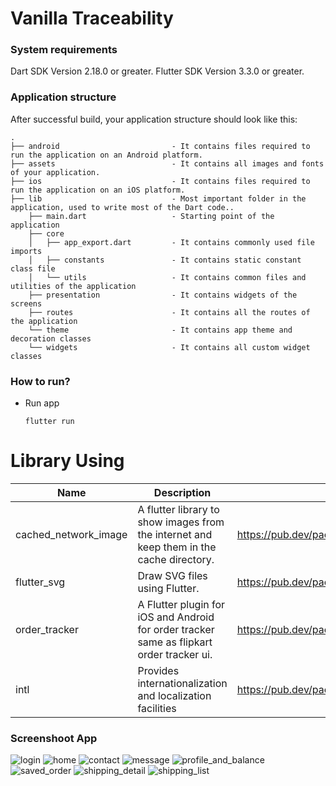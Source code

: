 
# Vanilla Traceability

### System requirements

Dart SDK Version 2.18.0 or greater.
Flutter SDK Version 3.3.0 or greater.

### Application structure
After successful build, your application structure should look like this:
                    
```
.
├── android                         - It contains files required to run the application on an Android platform.
├── assets                          - It contains all images and fonts of your application.
├── ios                             - It contains files required to run the application on an iOS platform.
├── lib                             - Most important folder in the application, used to write most of the Dart code..
    ├── main.dart                   - Starting point of the application
    ├── core
    │   ├── app_export.dart         - It contains commonly used file imports
    │   ├── constants               - It contains static constant class file
    │   └── utils                   - It contains common files and utilities of the application
    ├── presentation                - It contains widgets of the screens
    ├── routes                      - It contains all the routes of the application
    └── theme                       - It contains app theme and decoration classes
    └── widgets                     - It contains all custom widget classes
```
### How to run?

- Run app
  ```
  flutter run
  ```

# Library Using
| Name                 | Description                                                                                                 | Link                                          |
|----------------------|-------------------------------------------------------------------------------------------------------------|-----------------------------------------------|
| cached_network_image | A flutter library to show images from the internet and keep them in the cache directory.                    | https://pub.dev/packages/cached_network_image |
| flutter_svg          | Draw SVG files using Flutter.                                                                               | https://pub.dev/packages/flutter_svg          |
| order_tracker        | A Flutter plugin for iOS and Android for order tracker same as flipkart order tracker ui.                   | https://pub.dev/packages/order_tracker        |
| intl                 | Provides internationalization and localization facilities                                                   | https://pub.dev/packages/intl                 |

### Screenshoot App
![login](https://github.com/primajatnika27/vanilla-traceable/assets/51253537/ca57c443-770b-43a1-87b4-0c064939ab99)
![home](https://github.com/primajatnika27/vanilla-traceable/assets/51253537/29de2fe0-7151-4925-ae0f-5615447beb12)
![contact](https://github.com/primajatnika27/vanilla-traceable/assets/51253537/32cb0c3a-535b-4d08-b3fb-3d43b99f9706)
![message](https://github.com/primajatnika27/vanilla-traceable/assets/51253537/dc7f7ca1-3b8d-4209-8273-1f7557c98a66)
![profile_and_balance](https://github.com/primajatnika27/vanilla-traceable/assets/51253537/66245f69-5ccb-46fc-8b09-cfc852239e67)
![saved_order](https://github.com/primajatnika27/vanilla-traceable/assets/51253537/d316b02f-6d3e-4ada-9bd8-c670628ac67d)
![shipping_detail](https://github.com/primajatnika27/vanilla-traceable/assets/51253537/7dcd4e78-a3e6-43c6-bb8c-24fc816768cd)
![shipping_list](https://github.com/primajatnika27/vanilla-traceable/assets/51253537/5b84c80b-e6e1-47b4-a8ce-31c79a1a56a3)
